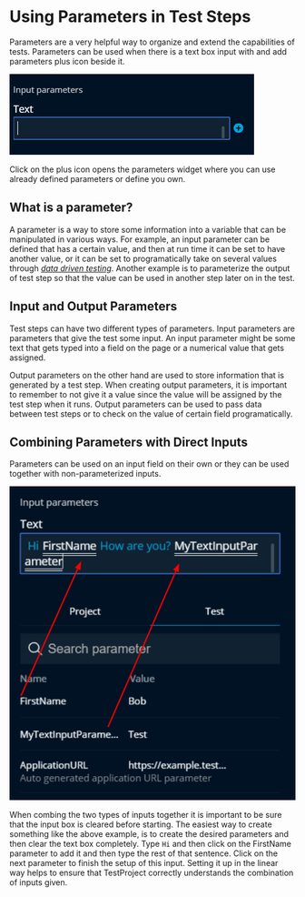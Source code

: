 # Using Parameters in Test Steps

Parameters are a very helpful way to organize and extend the capabilities of tests. Parameters can be used when there is a text box input with and add parameters plus icon beside it.

![Parameterizable Input](../../.gitbook/assets/image%20%2895%29.png)

Click on the plus icon opens the parameters widget where you can use already defined parameters or define you own.

## What is a parameter?

A parameter is a way to store some information into a variable that can be manipulated in various ways. For example, an input parameter can be defined that has a certain value, and then at run time it can be set to have another value, or it can be set to programatically take on several values through [_data driven testing_](../../schedule-and-run-tests/using-data-driven-jobs-in-testproject.md). Another example is to parameterize the output of  test step so that the value can be used in another step later on in the test.

## Input and Output Parameters

Test steps can have two different types of parameters. Input parameters are parameters that give the test some input. An input parameter might be some text that gets typed into a field on the page or a numerical value that gets assigned.

Output parameters on the other hand are used to store information that is generated by a test step. When creating output parameters, it is important to remember to not give it a value since the value will be assigned by the test step when it runs. Output parameters can be used to pass data between test steps or to check on the value of certain field programatically. 

## Combining Parameters with Direct Inputs

Parameters can be used on an input field on their own or they can be used together with non-parameterized inputs. 

![Parameters Combined with non-parameterized input](../../.gitbook/assets/image%20%28257%29.png)

When combing the two types of inputs together it is important to be sure that the input box is cleared before starting. The easiest way to create something like the above example, is to create the desired parameters and then clear the text box completely. Type `Hi` and then click on the FirstName parameter to add it and then type the rest of that sentence. Click on the next parameter to finish the setup of this input. Setting it up in the linear way helps to ensure that TestProject correctly understands the combination of inputs given.

